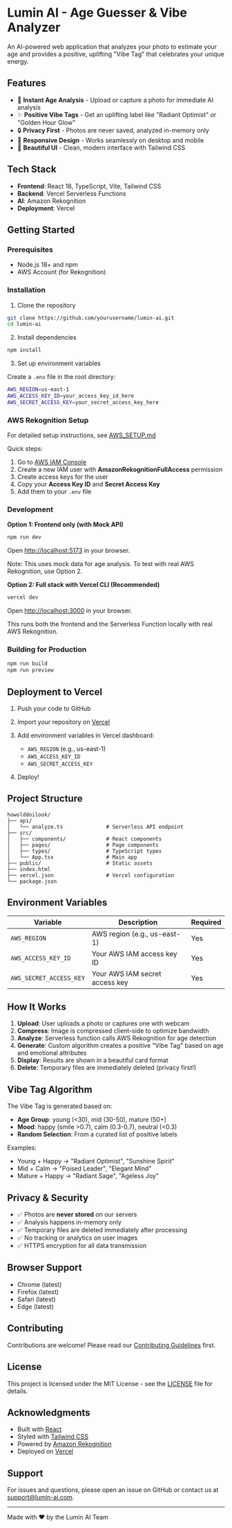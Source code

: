 # Lumin AI - Age Guesser & Vibe Analyzer

An AI-powered web application that analyzes your photo to estimate your age and provides a positive, uplifting "Vibe Tag" that celebrates your unique energy.

## Features

- 📸 **Instant Age Analysis** - Upload or capture a photo for immediate AI analysis
- ✨ **Positive Vibe Tags** - Get an uplifting label like "Radiant Optimist" or "Golden Hour Glow"
- 🔒 **Privacy First** - Photos are never saved, analyzed in-memory only
- 📱 **Responsive Design** - Works seamlessly on desktop and mobile
- 🎨 **Beautiful UI** - Clean, modern interface with Tailwind CSS

## Tech Stack

- **Frontend**: React 18, TypeScript, Vite, Tailwind CSS
- **Backend**: Vercel Serverless Functions
- **AI**: Amazon Rekognition
- **Deployment**: Vercel

## Getting Started

### Prerequisites

- Node.js 18+ and npm
- AWS Account (for Rekognition)

### Installation

1. Clone the repository
```bash
git clone https://github.com/yourusername/lumin-ai.git
cd lumin-ai
```

2. Install dependencies
```bash
npm install
```

3. Set up environment variables

Create a `.env` file in the root directory:
```bash
AWS_REGION=us-east-1
AWS_ACCESS_KEY_ID=your_access_key_id_here
AWS_SECRET_ACCESS_KEY=your_secret_access_key_here
```

### AWS Rekognition Setup

For detailed setup instructions, see [AWS_SETUP.md](./AWS_SETUP.md)

Quick steps:
1. Go to [AWS IAM Console](https://console.aws.amazon.com/iam/)
2. Create a new IAM user with **AmazonRekognitionFullAccess** permission
3. Create access keys for the user
4. Copy your **Access Key ID** and **Secret Access Key**
5. Add them to your `.env` file

### Development

**Option 1: Frontend only (with Mock API)**
```bash
npm run dev
```
Open [http://localhost:5173](http://localhost:5173) in your browser.

Note: This uses mock data for age analysis. To test with real AWS Rekognition, use Option 2.

**Option 2: Full stack with Vercel CLI (Recommended)**
```bash
vercel dev
```
Open [http://localhost:3000](http://localhost:3000) in your browser.

This runs both the frontend and the Serverless Function locally with real AWS Rekognition.

### Building for Production

```bash
npm run build
npm run preview
```

## Deployment to Vercel

1. Push your code to GitHub

2. Import your repository on [Vercel](https://vercel.com)

3. Add environment variables in Vercel dashboard:
   - `AWS_REGION` (e.g., us-east-1)
   - `AWS_ACCESS_KEY_ID`
   - `AWS_SECRET_ACCESS_KEY`

4. Deploy!

## Project Structure

```
howolddoilook/
├── api/
│   └── analyze.ts              # Serverless API endpoint
├── src/
│   ├── components/             # React components
│   ├── pages/                  # Page components
│   ├── types/                  # TypeScript types
│   └── App.tsx                 # Main app
├── public/                     # Static assets
├── index.html
├── vercel.json                 # Vercel configuration
└── package.json
```

## Environment Variables

| Variable | Description | Required |
|----------|-------------|----------|
| `AWS_REGION` | AWS region (e.g., us-east-1) | Yes |
| `AWS_ACCESS_KEY_ID` | Your AWS IAM access key ID | Yes |
| `AWS_SECRET_ACCESS_KEY` | Your AWS IAM secret access key | Yes |

## How It Works

1. **Upload**: User uploads a photo or captures one with webcam
2. **Compress**: Image is compressed client-side to optimize bandwidth
3. **Analyze**: Serverless function calls AWS Rekognition for age detection
4. **Generate**: Custom algorithm creates a positive "Vibe Tag" based on age and emotional attributes
5. **Display**: Results are shown in a beautiful card format
6. **Delete**: Temporary files are immediately deleted (privacy first!)

## Vibe Tag Algorithm

The Vibe Tag is generated based on:
- **Age Group**: young (<30), mid (30-50), mature (50+)
- **Mood**: happy (smile >0.7), calm (0.3-0.7), neutral (<0.3)
- **Random Selection**: From a curated list of positive labels

Examples:
- Young + Happy → "Radiant Optimist", "Sunshine Spirit"
- Mid + Calm → "Poised Leader", "Elegant Mind"
- Mature + Happy → "Radiant Sage", "Ageless Joy"

## Privacy & Security

- ✅ Photos are **never stored** on our servers
- ✅ Analysis happens in-memory only
- ✅ Temporary files are deleted immediately after processing
- ✅ No tracking or analytics on user images
- ✅ HTTPS encryption for all data transmission

## Browser Support

- Chrome (latest)
- Firefox (latest)
- Safari (latest)
- Edge (latest)

## Contributing

Contributions are welcome! Please read our [Contributing Guidelines](CONTRIBUTING.md) first.

## License

This project is licensed under the MIT License - see the [LICENSE](LICENSE) file for details.

## Acknowledgments

- Built with [React](https://react.dev/)
- Styled with [Tailwind CSS](https://tailwindcss.com/)
- Powered by [Amazon Rekognition](https://aws.amazon.com/rekognition/)
- Deployed on [Vercel](https://vercel.com)

## Support

For issues and questions, please open an issue on GitHub or contact us at support@lumin-ai.com.

---

Made with ❤️ by the Lumin AI Team
